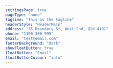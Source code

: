 ```yaml
---
settingsPage: true
pageType: "none"
tagline: "This is the tagline"
headerStyle: "HeaderMain"
address: "35 Boundary St, West End, Qld 4101"
phone: "1300 300 999"
email: "test@email.com"
footerBackground: "dark"
showFloatButton: true
floatButton: "Email"
floatButtonColour: "info"
---
```



